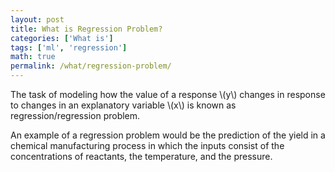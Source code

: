```yaml
---
layout: post
title: What is Regression Problem?
categories: ['What is']
tags: ['ml', 'regression']
math: true
permalink: /what/regression-problem/
---
```

The task of modeling how the value
of a response \\(y\\) changes in response to changes in an 
explanatory variable \\(x\\) is known as regression/regression problem.  

An example of a regression problem would be the prediction
of the yield in a chemical manufacturing process in which the inputs consist
of the concentrations of reactants, the temperature, and the pressure.